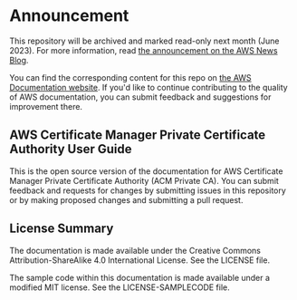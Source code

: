 # Announcement

This repository will be archived and marked read-only next month (June 2023). For more information, read [the announcement on the AWS News Blog](https://aws.amazon.com/blogs/aws/retiring-the-aws-documentation-on-github/).

You can find the corresponding content for this repo on [the AWS Documentation website](https://docs.aws.amazon.com/privateca/latest/userguide). If you'd like to continue contributing to the quality of AWS documentation, you can submit feedback and suggestions for improvement there.

## AWS Certificate Manager Private Certificate Authority User Guide

This is the open source version of the documentation for AWS Certificate Manager Private Certificate Authority (ACM Private CA). You can submit feedback and requests for changes by submitting issues in this repository or by making proposed changes and submitting a pull request.

## License Summary

The documentation is made available under the Creative Commons Attribution-ShareAlike 4.0 International License. See the LICENSE file.

The sample code within this documentation is made available under a modified MIT license. See the LICENSE-SAMPLECODE file.
